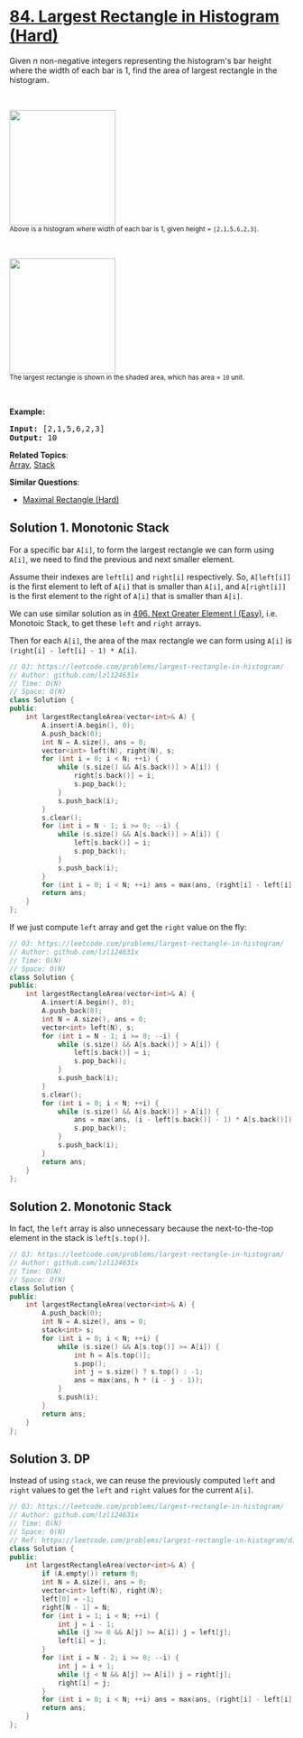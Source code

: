 # [84. Largest Rectangle in Histogram (Hard)](https://leetcode.com/problems/largest-rectangle-in-histogram/)

<p>Given <em>n</em> non-negative integers representing the histogram's bar height where the width of each bar is 1, find the area of largest rectangle in the histogram.</p>

<p>&nbsp;</p>

<p><img src="https://assets.leetcode.com/uploads/2018/10/12/histogram.png" style="width: 188px; height: 204px;"><br>
<small>Above is a histogram where width of each bar is 1, given height = <code>[2,1,5,6,2,3]</code>.</small></p>

<p>&nbsp;</p>

<p><img src="https://assets.leetcode.com/uploads/2018/10/12/histogram_area.png" style="width: 188px; height: 204px;"><br>
<small>The largest rectangle is shown in the shaded area, which has area = <code>10</code> unit.</small></p>

<p>&nbsp;</p>

<p><strong>Example:</strong></p>

<pre><strong>Input:</strong> [2,1,5,6,2,3]
<strong>Output:</strong> 10
</pre>


**Related Topics**:  
[Array](https://leetcode.com/tag/array/), [Stack](https://leetcode.com/tag/stack/)

**Similar Questions**:
* [Maximal Rectangle (Hard)](https://leetcode.com/problems/maximal-rectangle/)

## Solution 1. Monotonic Stack

For a specific bar `A[i]`, to form the largest rectangle we can form using `A[i]`, we need to find the previous and next smaller element.

Assume their indexes are `left[i]` and `right[i]` respectively. So, `A[left[i]]` is the first element to left of `A[i]` that is smaller than `A[i]`, and `A[right[i]]` is the first element to the right of `A[i]` that is smaller than `A[i]`.

We can use similar solution as in [496. Next Greater Element I (Easy)](https://leetcode.com/problems/next-greater-element-i/), i.e. Monotoic Stack, to get these `left` and `right` arrays.

Then for each `A[i]`, the area of the max rectangle we can form using `A[i]` is `(right[i] - left[i] - 1) * A[i]`.

```cpp
// OJ: https://leetcode.com/problems/largest-rectangle-in-histogram/
// Author: github.com/lzl124631x
// Time: O(N)
// Space: O(N)
class Solution {
public:
    int largestRectangleArea(vector<int>& A) {
        A.insert(A.begin(), 0);
        A.push_back(0);
        int N = A.size(), ans = 0;
        vector<int> left(N), right(N), s;
        for (int i = 0; i < N; ++i) {
            while (s.size() && A[s.back()] > A[i]) {
                right[s.back()] = i;
                s.pop_back();
            }
            s.push_back(i);
        }
        s.clear();
        for (int i = N - 1; i >= 0; --i) {
            while (s.size() && A[s.back()] > A[i]) {
                left[s.back()] = i;
                s.pop_back();
            }
            s.push_back(i);
        }
        for (int i = 0; i < N; ++i) ans = max(ans, (right[i] - left[i] - 1) * A[i]); 
        return ans;
    }
};
```

If we just compute `left` array and get the `right` value on the fly:

```cpp
// OJ: https://leetcode.com/problems/largest-rectangle-in-histogram/
// Author: github.com/lzl124631x
// Time: O(N)
// Space: O(N)
class Solution {
public:
    int largestRectangleArea(vector<int>& A) {
        A.insert(A.begin(), 0);
        A.push_back(0);
        int N = A.size(), ans = 0;
        vector<int> left(N), s;
        for (int i = N - 1; i >= 0; --i) {
            while (s.size() && A[s.back()] > A[i]) {
                left[s.back()] = i;
                s.pop_back();
            }
            s.push_back(i);
        }
        s.clear();
        for (int i = 0; i < N; ++i) {
            while (s.size() && A[s.back()] > A[i]) {
                ans = max(ans, (i - left[s.back()] - 1) * A[s.back()]);
                s.pop_back();
            }
            s.push_back(i);
        }
        return ans;
    }
};
```

## Solution 2. Monotonic Stack

In fact, the `left` array is also unnecessary because the next-to-the-top element in the stack is `left[s.top()]`.

```cpp
// OJ: https://leetcode.com/problems/largest-rectangle-in-histogram/
// Author: github.com/lzl124631x
// Time: O(N)
// Space: O(N)
class Solution {
public:
    int largestRectangleArea(vector<int>& A) {
        A.push_back(0);
        int N = A.size(), ans = 0;
        stack<int> s;
        for (int i = 0; i < N; ++i) {
            while (s.size() && A[s.top()] >= A[i]) {
                int h = A[s.top()];
                s.pop();
                int j = s.size() ? s.top() : -1;
                ans = max(ans, h * (i - j - 1));
            }
            s.push(i);
        }
        return ans;
    }
};
```

## Solution 3. DP

Instead of using `stack`, we can reuse the previously computed `left` and `right` values to get the `left` and `right` values for the current `A[i]`.

```cpp
// OJ: https://leetcode.com/problems/largest-rectangle-in-histogram/
// Author: github.com/lzl124631x
// Time: O(N)
// Space: O(N)
// Ref: https://leetcode.com/problems/largest-rectangle-in-histogram/discuss/28902/5ms-O(n)-Java-solution-explained-(beats-96)
class Solution {
public:
    int largestRectangleArea(vector<int>& A) {
        if (A.empty()) return 0;
        int N = A.size(), ans = 0;
        vector<int> left(N), right(N);
        left[0] = -1;
        right[N - 1] = N;
        for (int i = 1; i < N; ++i) {
            int j = i - 1;
            while (j >= 0 && A[j] >= A[i]) j = left[j];
            left[i] = j;
        }
        for (int i = N - 2; i >= 0; --i) {
            int j = i + 1;
            while (j < N && A[j] >= A[i]) j = right[j];
            right[i] = j;
        }
        for (int i = 0; i < N; ++i) ans = max(ans, (right[i] - left[i] - 1) * A[i]);
        return ans;
    }
};
```